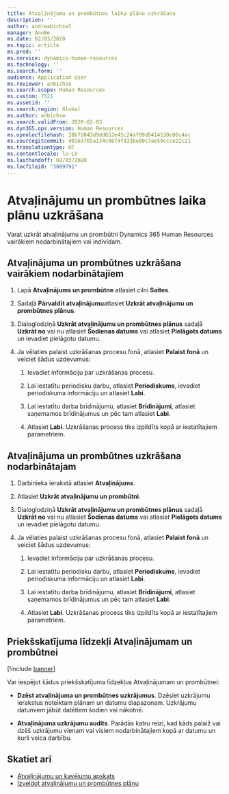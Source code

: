 ```yaml
---
title: Atvaļinājumu un prombūtnes laika plānu uzkrāšana
description: ''
author: andreabichsel
manager: AnnBe
ms.date: 02/03/2020
ms.topic: article
ms.prod: ''
ms.service: dynamics-human-resources
ms.technology: ''
ms.search.form: ''
audience: Application User
ms.reviewer: anbichse
ms.search.scope: Human Resources
ms.custom: 7521
ms.assetid: ''
ms.search.region: Global
ms.author: anbichse
ms.search.validFrom: 2020-02-03
ms.dyn365.ops.version: Human Resources
ms.openlocfilehash: 28b7d843d9dd652e45c24af09d0414530c06c4ac
ms.sourcegitcommit: 40163705a134c9874fd33be80c7ae59ccce22c21
ms.translationtype: HT
ms.contentlocale: lv-LV
ms.lasthandoff: 02/03/2020
ms.locfileid: "3009791"
---
```

# <a name="accrue-leave-and-absence-plans"></a>Atvaļinājumu un prombūtnes laika plānu uzkrāšana

Varat uzkrāt atvaļinājumu un prombūtni Dynamics 365 Human Resources vairākiem nodarbinātajiem vai indivīdam.

## <a name="accrue-leave-and-absence-for-multiple-employees"></a>Atvaļinājuma un prombūtnes uzkrāšana vairākiem nodarbinātajiem

1. Lapā **Atvaļinājums un prombūtne** atlasiet cilni **Saites**.

2. Sadaļā **Pārvaldīt atvaļinājumu**atlasiet **Uzkrāt atvaļinājumu un prombūtnes plānus**.

3. Dialoglodziņā **Uzkrāt atvaļinājumu un prombūtnes plānus** sadaļā **Uzkrāt no** vai nu atlasiet **Šodienas datums** vai atlasiet **Pielāgots datums** un ievadiet pielāgotu datumu.

4. Ja vēlaties palaist uzkrāšanas procesu fonā, atlasiet **Palaist fonā** un veiciet šādus uzdevumus:

   1. Ievadiet informāciju par uzkrāšanas procesu.

   2. Lai iestatītu periodisku darbu, atlasiet **Periodiskums**, ievadiet periodiskuma informāciju un atlasiet **Labi**.

   3. Lai iestatītu darba brīdinājumu, atlasiet **Brīdinājumi**, atlasiet saņemamos brīdinājumus un pēc tam atlasiet **Labi**.

   4. Atlasiet **Labi**. Uzkrāšanas process tiks izpildīts kopā ar iestatītajiem parametriem.

## <a name="accrue-leave-and-absence-for-an-employee"></a>Atvaļinājuma un prombūtnes uzkrāšana nodarbinātajam

1. Darbinieka ierakstā atlasiet **Atvaļinājums**.

2. Atlasiet **Uzkrāt atvaļinājumu un prombūtni**.

3. Dialoglodziņā **Uzkrāt atvaļinājumu un prombūtnes plānus** sadaļā **Uzkrāt no** vai nu atlasiet **Šodienas datums** vai atlasiet **Pielāgots datums** un ievadiet pielāgotu datumu.

4. Ja vēlaties palaist uzkrāšanas procesu fonā, atlasiet **Palaist fonā** un veiciet šādus uzdevumus:

   1. Ievadiet informāciju par uzkrāšanas procesu.

   2. Lai iestatītu periodisku darbu, atlasiet **Periodiskums**, ievadiet periodiskuma informāciju un atlasiet **Labi**.

   3. Lai iestatītu darba brīdinājumu, atlasiet **Brīdinājumi**, atlasiet saņemamos brīdinājumus un pēc tam atlasiet **Labi**.

   4. Atlasiet **Labi**. Uzkrāšanas process tiks izpildīts kopā ar iestatītajiem parametriem.

## <a name="preview-features-for-leave-and-absence"></a>Priekšskatījuma līdzekļi Atvaļinājumam un prombūtnei

[!include [banner](includes/preview-feature-leave-absence.md)]

Var iespējot šādus priekšskatījuma līdzekļus Atvaļinājumam un prombūtnei:

- **Dzēst atvaļinājuma un prombūtnes uzkrājumus**. Dzēsiet uzkrājumu ierakstus noteiktam plānam un datumu diapazonam. Uzkrājumu datumiem jābūt datētiem šodien vai nākotnē.

- **Atvaļinājuma uzkrājumu audits**. Parādās katru reizi, kad kāds palaiž vai dzēš uzkrājumu vienam vai visiem nodarbinātajiem kopā ar datumu un kurš veica darbību.

## <a name="see-also"></a>Skatiet arī

- [Atvaļinājumu un kavējumu apskats](hr-leave-and-absence-overview.md)
- [Izveidot atvaļinājumu un prombūtnes plānu](hr-leave-and-absence-plans.md)